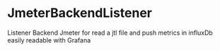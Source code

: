 # JmeterBackendListener

Listener Backend Jmeter for 
read a jtl file and push metrics in influxDb 
easily readable with Grafana
